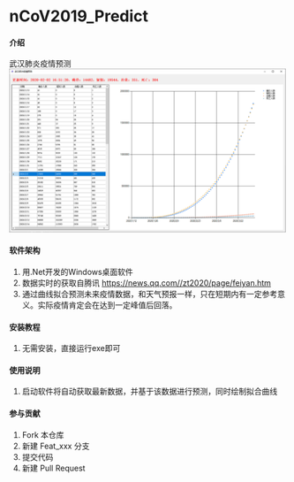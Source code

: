 # nCoV2019_Predict

#### 介绍
武汉肺炎疫情预测
![Image](ncov.png)

#### 软件架构
1. 用.Net开发的Windows桌面软件
2. 数据实时的获取自腾讯 https://news.qq.com//zt2020/page/feiyan.htm
3. 通过曲线拟合预测未来疫情数据，和天气预报一样，只在短期内有一定参考意义。实际疫情肯定会在达到一定峰值后回落。


#### 安装教程

1.  无需安装，直接运行exe即可

#### 使用说明

1.  启动软件将自动获取最新数据，并基于该数据进行预测，同时绘制拟合曲线

#### 参与贡献

1.  Fork 本仓库
2.  新建 Feat_xxx 分支
3.  提交代码
4.  新建 Pull Request